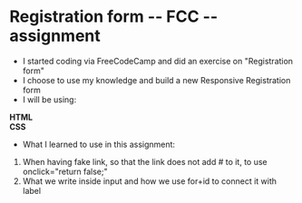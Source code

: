# Registration form -- FCC -- assignment
- I started coding via FreeCodeCamp and did an exercise on "Registration form"
- I choose to use my knowledge and build a new Responsive Registration form
- I will be using:

 **HTML** <br>
 **CSS**

- What I learned to use in this assignment:
1. When having fake link, so that the link does not add # to it, to use onclick="return false;"
2. What we write inside input and how we use for+id to connect it with label